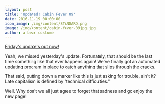 ```yaml
---
layout: post
title: 'Updated! Cabin Fever 09'
date: 2016-11-19 00:00:00
icon_image: /img/content/STANDARD.png
image: /img/content/cabin-fever-09jpg.jpg
author: a bear costume
---
```



[Friday's update's out now!](/comics/cabin+fever_09/)

Yeah, we missed yesterday's update. Fortunately, that should be the last time something like that ever happens again! We've finally got an automated updating program in place to catch anything that slips through the cracks.

That said, putting down a marker like this is just asking for trouble, ain't it? Late capitalism is defined by "technical difficulties."

Well. Why don't we all just agree to forget that sadness and go enjoy the new page!